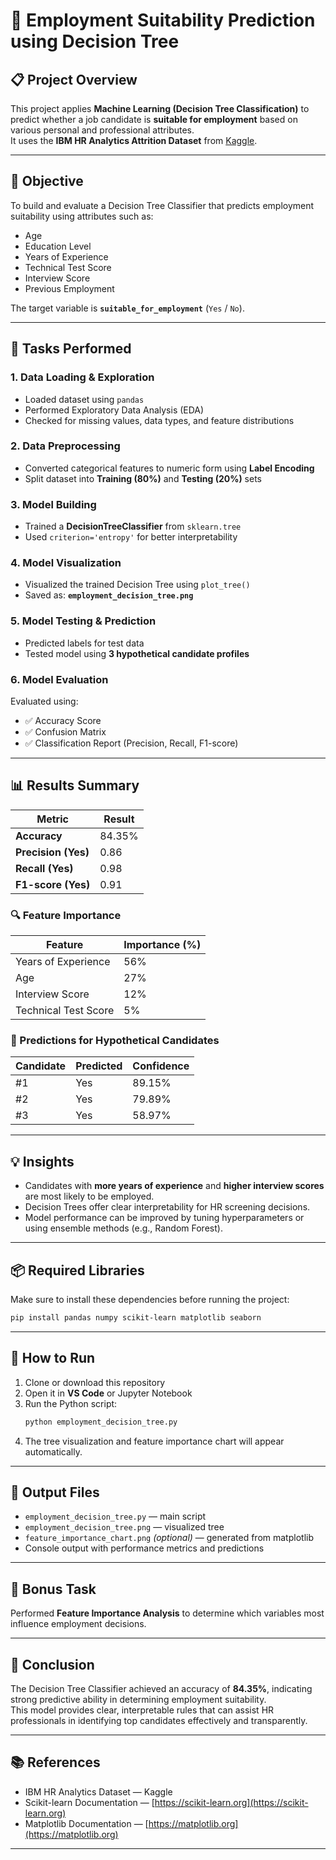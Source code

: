 # 🧠 Employment Suitability Prediction using Decision Tree

## 📋 Project Overview
This project applies **Machine Learning (Decision Tree Classification)** to predict whether a job candidate is **suitable for employment** based on various personal and professional attributes.  
It uses the **IBM HR Analytics Attrition Dataset** from [Kaggle](https://www.kaggle.com/datasets/pavansubhasht/ibm-hr-analytics-attritiondataset).

---

## 🎯 Objective
To build and evaluate a Decision Tree Classifier that predicts employment suitability using attributes such as:
- Age  
- Education Level  
- Years of Experience  
- Technical Test Score  
- Interview Score  
- Previous Employment  

The target variable is **`suitable_for_employment`** (`Yes` / `No`).

---

## 🧩 Tasks Performed
### 1. Data Loading & Exploration
- Loaded dataset using `pandas`
- Performed Exploratory Data Analysis (EDA)
- Checked for missing values, data types, and feature distributions

### 2. Data Preprocessing
- Converted categorical features to numeric form using **Label Encoding**
- Split dataset into **Training (80%)** and **Testing (20%)** sets

### 3. Model Building
- Trained a **DecisionTreeClassifier** from `sklearn.tree`
- Used `criterion='entropy'` for better interpretability

### 4. Model Visualization
- Visualized the trained Decision Tree using `plot_tree()`  
- Saved as: **`employment_decision_tree.png`**

### 5. Model Testing & Prediction
- Predicted labels for test data  
- Tested model using **3 hypothetical candidate profiles**

### 6. Model Evaluation
Evaluated using:
- ✅ Accuracy Score  
- ✅ Confusion Matrix  
- ✅ Classification Report (Precision, Recall, F1-score)

---

## 📊 Results Summary

| Metric | Result |
|--------|---------|
| **Accuracy** | 84.35% |
| **Precision (Yes)** | 0.86 |
| **Recall (Yes)** | 0.98 |
| **F1-score (Yes)** | 0.91 |

### 🔍 Feature Importance
| Feature | Importance (%) |
|----------|----------------|
| Years of Experience | 56% |
| Age | 27% |
| Interview Score | 12% |
| Technical Test Score | 5% |

### 🧾 Predictions for Hypothetical Candidates
| Candidate | Predicted | Confidence |
|------------|------------|-------------|
| #1 | Yes | 89.15% |
| #2 | Yes | 79.89% |
| #3 | Yes | 58.97% |

---

## 💡 Insights
- Candidates with **more years of experience** and **higher interview scores** are most likely to be employed.
- Decision Trees offer clear interpretability for HR screening decisions.
- Model performance can be improved by tuning hyperparameters or using ensemble methods (e.g., Random Forest).

---

## 📦 Required Libraries
Make sure to install these dependencies before running the project:

```bash
pip install pandas numpy scikit-learn matplotlib seaborn
```

---

## 🚀 How to Run
1. Clone or download this repository  
2. Open it in **VS Code** or Jupyter Notebook  
3. Run the Python script:
   ```bash
   python employment_decision_tree.py
   ```
4. The tree visualization and feature importance chart will appear automatically.

---

## 📁 Output Files
- `employment_decision_tree.py` — main script  
- `employment_decision_tree.png` — visualized tree  
- `feature_importance_chart.png` *(optional)* — generated from matplotlib  
- Console output with performance metrics and predictions

---

## 🧩 Bonus Task
Performed **Feature Importance Analysis** to determine which variables most influence employment decisions.

---

## 🧠 Conclusion
The Decision Tree Classifier achieved an accuracy of **84.35%**, indicating strong predictive ability in determining employment suitability.  
This model provides clear, interpretable rules that can assist HR professionals in identifying top candidates effectively and transparently.

---

## 📚 References
- IBM HR Analytics Dataset — Kaggle  
- Scikit-learn Documentation — [https://scikit-learn.org](https://scikit-learn.org)
- Matplotlib Documentation — [https://matplotlib.org](https://matplotlib.org)

---
